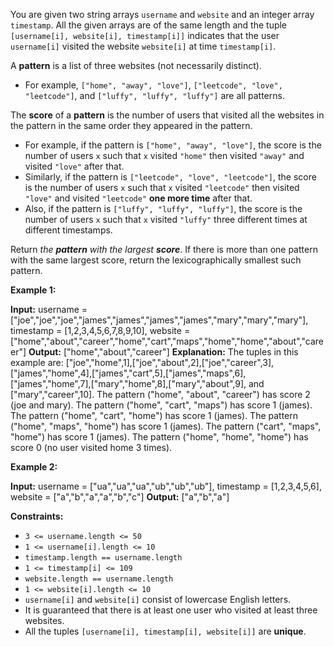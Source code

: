 You are given two string arrays `username` and `website` and an integer array `timestamp`. All the given arrays are of the same length and the tuple `[username[i], website[i], timestamp[i]]` indicates that the user `username[i]` visited the website `website[i]` at time `timestamp[i]`.

A **pattern** is a list of three websites (not necessarily distinct).

*   For example, `["home", "away", "love"]`, `["leetcode", "love", "leetcode"]`, and `["luffy", "luffy", "luffy"]` are all patterns.

The **score** of a **pattern** is the number of users that visited all the websites in the pattern in the same order they appeared in the pattern.

*   For example, if the pattern is `["home", "away", "love"]`, the score is the number of users `x` such that `x` visited `"home"` then visited `"away"` and visited `"love"` after that.
*   Similarly, if the pattern is `["leetcode", "love", "leetcode"]`, the score is the number of users `x` such that `x` visited `"leetcode"` then visited `"love"` and visited `"leetcode"` **one more time** after that.
*   Also, if the pattern is `["luffy", "luffy", "luffy"]`, the score is the number of users `x` such that `x` visited `"luffy"` three different times at different timestamps.

Return _the **pattern** with the largest **score**_. If there is more than one pattern with the same largest score, return the lexicographically smallest such pattern.

**Example 1:**

**Input:** username = \["joe","joe","joe","james","james","james","james","mary","mary","mary"\], timestamp = \[1,2,3,4,5,6,7,8,9,10\], website = \["home","about","career","home","cart","maps","home","home","about","career"\]
**Output:** \["home","about","career"\]
**Explanation:** The tuples in this example are:
\["joe","home",1\],\["joe","about",2\],\["joe","career",3\],\["james","home",4\],\["james","cart",5\],\["james","maps",6\],\["james","home",7\],\["mary","home",8\],\["mary","about",9\], and \["mary","career",10\].
The pattern ("home", "about", "career") has score 2 (joe and mary).
The pattern ("home", "cart", "maps") has score 1 (james).
The pattern ("home", "cart", "home") has score 1 (james).
The pattern ("home", "maps", "home") has score 1 (james).
The pattern ("cart", "maps", "home") has score 1 (james).
The pattern ("home", "home", "home") has score 0 (no user visited home 3 times).

**Example 2:**

**Input:** username = \["ua","ua","ua","ub","ub","ub"\], timestamp = \[1,2,3,4,5,6\], website = \["a","b","a","a","b","c"\]
**Output:** \["a","b","a"\]

**Constraints:**

*   `3 <= username.length <= 50`
*   `1 <= username[i].length <= 10`
*   `timestamp.length == username.length`
*   `1 <= timestamp[i] <= 109`
*   `website.length == username.length`
*   `1 <= website[i].length <= 10`
*   `username[i]` and `website[i]` consist of lowercase English letters.
*   It is guaranteed that there is at least one user who visited at least three websites.
*   All the tuples `[username[i], timestamp[i], website[i]]` are **unique**.